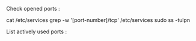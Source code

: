 Check opened ports :

cat /etc/services
grep -w '[port-number]/tcp' /etc/services
sudo ss -tulpn

List actively used ports :
